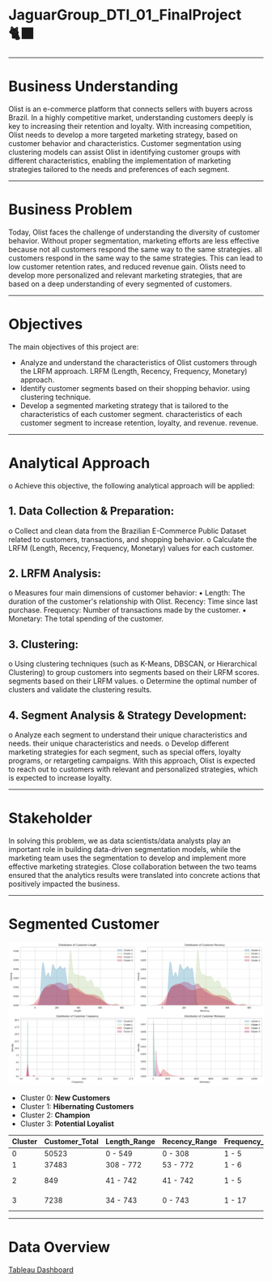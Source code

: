 # JaguarGroup_DTI_01_FinalProject🐈‍⬛
***
# Business Understanding
Olist is an e-commerce platform that connects sellers with buyers across Brazil. In a highly competitive market, understanding customers deeply is key to increasing their retention and loyalty. With increasing competition, Olist needs to develop a more targeted marketing strategy, based on customer behavior and characteristics. Customer segmentation using clustering models can assist Olist in identifying customer groups with different characteristics, enabling the implementation of marketing strategies tailored to the needs and preferences of each segment.
***
# Business Problem
Today, Olist faces the challenge of understanding the diversity of customer behavior. Without proper segmentation, marketing efforts are less effective because not all customers respond the same way to the same strategies. 
all customers respond in the same way to the same strategies. This 
can lead to low customer retention rates, and reduced revenue gain. 
Olists need to develop more personalized and relevant marketing strategies, 
that are based on a deep understanding of every segmented of customers.
***
# Objectives
The main objectives of this project are: 
- Analyze and understand the characteristics of Olist customers through the LRFM approach. 
LRFM (Length, Recency, Frequency, Monetary) approach. 
- Identify customer segments based on their shopping behavior.
using clustering technique. 
- Develop a segmented marketing strategy that is tailored to the characteristics of each customer segment. 
characteristics of each customer segment to increase retention, loyalty, and revenue. 
revenue.
***
# Analytical Approach
o Achieve this objective, the following analytical approach will be applied: 
## 1. Data Collection & Preparation: 
o Collect and clean data from the Brazilian E-Commerce Public
Dataset related to customers, transactions, and shopping behavior. 
o Calculate the LRFM (Length, Recency, Frequency, Monetary) values for 
each customer. 
## 2. LRFM Analysis: 
o Measures four main dimensions of customer behavior: 
▪ Length: The duration of the customer's relationship with Olist. 
Recency: Time since last purchase. 
Frequency: Number of transactions made by the customer. 
▪ Monetary: The total spending of the customer. 
## 3. Clustering: 
o Using clustering techniques (such as K-Means, DBSCAN, or 
Hierarchical Clustering) to group customers into segments based on their LRFM scores.
segments based on their LRFM values. 
o Determine the optimal number of clusters and validate the clustering results. 
## 4. Segment Analysis & Strategy Development: 
o Analyze each segment to understand their unique characteristics and needs. 
their unique characteristics and needs. 
o Develop different marketing strategies for each segment, 
such as special offers, loyalty programs, or retargeting campaigns.
With this approach, Olist is expected to reach out to customers with relevant and personalized strategies, which is expected to increase loyalty.
***
# Stakeholder
In solving this problem, we as data scientists/data analysts play an important role in building data-driven segmentation models, while the marketing team uses the segmentation to develop and implement more effective marketing strategies. Close collaboration between the two teams ensured that the analytics results were translated into concrete actions that positively impacted the business.
***
# Segmented Customer
![See Plot](https://raw.githubusercontent.com/PurwadhikaDev/JaguarGroup_DTI_01_FinalProject/main/Assets/LRFM%20Distribution%20Area%20Chart.png)
- Cluster 0: **New Customers**
- Cluster 1: **Hibernating Customers**
- Cluster 2: **Champion**
- Cluster 3: **Potential Loyalist**

| Cluster | Customer_Total | Length_Range | Recency_Range | Frequency_Range | Monetary_Range      |
|---------|----------------|--------------|---------------|-----------------|---------------------|
| 0       | 50523          | 0 - 549      | 0 - 308       | 1 - 5           | 9.59 - 365.38       |
| 1       | 37483          | 308 - 772    | 53 - 772      | 1 - 6           | 10.07 - 406.92      |
| 2       | 849            | 41 - 742     | 41 - 742      | 1 - 5           | 1196.78 - 13664.08  |
| 3       | 7238           | 34 - 743     | 0 - 743       | 1 - 17          | 327.39 - 1195.23    |

***
# Data Overview


[Tableau Dashboard](https://public.tableau.com/views/OlistE-commerceDashboard_17245810079510/ProductSalesDashboard?:language=en-US&:sid=&:redirect=auth&:display_count=n&:origin=viz_share_link)



